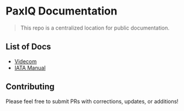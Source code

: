 # PaxIQ Documentation

> This repo is a centralized location for public documentation.

## List of Docs

- [Videcom](./videcom/readme.md)
- [IATA Manual](./iata/242320788-SSIM-Manual-March-2011.pdf)

## Contributing

Please feel free to submit PRs with corrections, updates, or additions!
